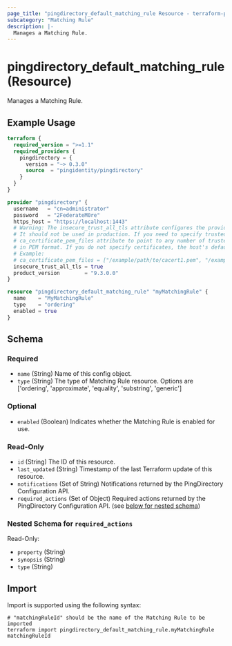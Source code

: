 ```yaml
---
page_title: "pingdirectory_default_matching_rule Resource - terraform-provider-pingdirectory"
subcategory: "Matching Rule"
description: |-
  Manages a Matching Rule.
---
```


# pingdirectory_default_matching_rule (Resource)

Manages a Matching Rule.

## Example Usage

```terraform
terraform {
  required_version = ">=1.1"
  required_providers {
    pingdirectory = {
      version = "~> 0.3.0"
      source  = "pingidentity/pingdirectory"
    }
  }
}

provider "pingdirectory" {
  username   = "cn=administrator"
  password   = "2FederateM0re"
  https_host = "https://localhost:1443"
  # Warning: The insecure_trust_all_tls attribute configures the provider to trust any certificate presented by the PingDirectory server.
  # It should not be used in production. If you need to specify trusted CA certificates, use the
  # ca_certificate_pem_files attribute to point to any number of trusted CA certificate files
  # in PEM format. If you do not specify certificates, the host's default root CA set will be used.
  # Example:
  # ca_certificate_pem_files = ["/example/path/to/cacert1.pem", "/example/path/to/cacert2.pem"]
  insecure_trust_all_tls = true
  product_version        = "9.3.0.0"
}

resource "pingdirectory_default_matching_rule" "myMatchingRule" {
  name    = "MyMatchingRule"
  type    = "ordering"
  enabled = true
}
```

<!-- schema generated by tfplugindocs -->
## Schema

### Required

- `name` (String) Name of this config object.
- `type` (String) The type of Matching Rule resource. Options are ['ordering', 'approximate', 'equality', 'substring', 'generic']

### Optional

- `enabled` (Boolean) Indicates whether the Matching Rule is enabled for use.

### Read-Only

- `id` (String) The ID of this resource.
- `last_updated` (String) Timestamp of the last Terraform update of this resource.
- `notifications` (Set of String) Notifications returned by the PingDirectory Configuration API.
- `required_actions` (Set of Object) Required actions returned by the PingDirectory Configuration API. (see [below for nested schema](#nestedatt--required_actions))

<a id="nestedatt--required_actions"></a>
### Nested Schema for `required_actions`

Read-Only:

- `property` (String)
- `synopsis` (String)
- `type` (String)

## Import

Import is supported using the following syntax:

```shell
# "matchingRuleId" should be the name of the Matching Rule to be imported
terraform import pingdirectory_default_matching_rule.myMatchingRule matchingRuleId
```

